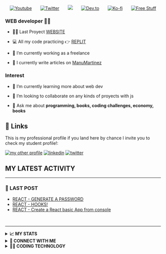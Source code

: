 



<!-- Social icons section -->
<p align="center">
  <a href="https://www.youtube.com/c/DevProTips"><img width="32px" alt="Youtube" title="Youtube" src="https://i.imgur.com/qiXu7b2.png"/></a>
  &#8287;&#8287;&#8287;&#8287;&#8287;
  <a href="https://twitter.com/DenverCoder1"><img width="32px" alt="Twitter" title="Twitter" src="https://i.imgur.com/OXZM1L6.png"/></a>
  &#8287;&#8287;&#8287;&#8287;&#8287;
  <a href="https://discord.gg/fPrdqh3Zfu" alt="Dev Pro Tips Discussion & Support Server"><img width="32px" src="https://i.imgur.com/OViZO8J.png"/></a>
  &#8287;&#8287;&#8287;&#8287;&#8287;
  <a href="https://dev.to/denvercoder1"><img width="32px" alt="Dev.to" title="DenverCoder1 Dev.to" src="https://i.imgur.com/mVm29vK.png"></a>
  &#8287;&#8287;&#8287;&#8287;&#8287;
  <a href="https://ko-fi.com/jlawrence"><img width="32px" alt="Ko-fi" title="Buy me a coffee" src="https://i.imgur.com/PpLeD3K.png"/></a>
  &#8287;&#8287;&#8287;&#8287;&#8287;
  <a href="http://eyl327.mywebcommunity.org/promos/"><img width="32px" alt="Free Stuff" title="Free gifts for you" src="https://i.imgur.com/0uVwkoZ.png"/></a>
</p>

### WEB developer  🧑‍💻 
- 👨‍💻 Last Proyect [WEBSITE][website]

- 💻 All my code practicing 👉 [REPLIT][replitwebsite]

- 🔭 I’m currently working as a freelance

- 📝 I currently write articles on [ManuMartinez](https://hashnode.com/@whitehatdevv)

### Interest
- 🧠 I’m currently learning more about web dev

- 👯 I’m looking to collaborate on any kinds of proyects with js 

- 💬 Ask me about **programming, books, coding challenges, economy, books**

## 🔗 Links
This is my professional profile if you land here by chance I invite you to check my student profile!: 

[![my other profile](https://img.shields.io/badge/github-000?style=for-the-badge&logo=github&logoColor=white)](https://github.com/BigBitDev)
[![linkedin](https://img.shields.io/badge/linkedin-0A66C2?style=for-the-badge&logo=linkedin&logoColor=white)](https://www.linkedin.com/)
[![twitter](https://img.shields.io/badge/twitter-1DA1F2?style=for-the-badge&logo=twitter&logoColor=white)](https://twitter.com/)
<br/>

## MY LATEST ACTIVITY

--- 
### 📰 LAST POST 
<!-- BLOG-POST-LIST:START -->
- [REACT - GENERATE A PASSWORD](https://dev.to/bigbitdev/generate-password-on-react-48gp)
- [REACT - HOOKS!](https://dev.to/bigbitdev/react-hooks-35ll)
- [REACT -  Create a React basic App from console](https://dev.to/bigbitdev/reactjs-how-to-create-a-react-basic-app-from-console-1bk0)
<!-- BLOG-POST-LIST:END -->
<br/>






--- 


<details>
  <summary><b> 📈 MY STATS </b></summary>
  <br/>
    <p><img align="left" src="https://github-readme-stats.vercel.app/api/top-langs?username=bigbitdev&show_icons=true&locale=en&layout=compact" alt="bigbitdev" /></p><br/>
    <p>&nbsp;<img align="center" src="https://github-readme-stats.vercel.app/api?username=bigbitdev&show_icons=true&locale=en" alt="bigbitdev" /></p><br/>
    <p align="left"> <a href="https://github.com/ryo-ma/github-profile-trophy"><img src="https://github-profile-trophy.vercel.app/?username=bigbitdev" alt="bigbitdev" /></a> </p>
</details>

<details>
  <summary><b>🔗 CONNECT WITH ME</b></summary>
  <br/>
    <p align="left">
    <a href="https://dev.to/https://dev.to/bigbitdev" target="blank"><img align="center" src="https://raw.githubusercontent.com/rahuldkjain/github-profile-readme-generator/master/src/images/icons/Social/devto.svg" alt="https://dev.to/bigbitdev" height="30" width="40" /></a>
    <a href="https://twitter.com/bigbitdev" target="blank"><img align="center" src="https://raw.githubusercontent.com/rahuldkjain/github-profile-readme-generator/master/src/images/icons/Social/twitter.svg" alt="bigbitdev" height="30" width="40" /></a>
    <a href="https://linkedin.com/in/https://www.linkedin.com/in/isacc-danger-hernandez-consuegra-a2086b163/" target="blank"><img align="center" src="https://raw.githubusercontent.com/rahuldkjain/github-profile-readme-generator/master/src/images/icons/Social/linked-in-alt.svg" alt="https://www.linkedin.com/in/isacc-danger-hernandez-consuegra-a2086b163/" height="30" width="40" /></a>
    <a href="https://www.codechef.com/users/bigbitdev" target="blank"><img align="center" src="https://cdn.jsdelivr.net/npm/simple-icons@3.1.0/icons/codechef.svg" alt="bigbitdev" height="30" width="40" /></a>
    </p>
</details>

<details>
  <summary><b> 👨‍💻 CODING TECHNOLOGY </b></summary>
  <br/>
    <p align="left"> 
    - SCRIPT <br/>
    <a href="https://developer.mozilla.org/en-US/docs/Web/JavaScript" target="_blank" rel="noreferrer"> <img src="https://raw.githubusercontent.com/devicons/devicon/master/icons/javascript/javascript-original.svg" alt="javascript" width="40" height="40"/> </a>  <br/>
    - FRONT END <br/>
    <a href="https://getbootstrap.com" target="_blank" rel="noreferrer"> <img src="https://raw.githubusercontent.com/devicons/devicon/master/icons/bootstrap/bootstrap-plain-wordmark.svg" alt="bootstrap" width="40" height="40"/> </a> <a href="https://www.w3schools.com/css/" target="_blank" rel="noreferrer"> <img src="https://raw.githubusercontent.com/devicons/devicon/master/icons/css3/css3-original-wordmark.svg" alt="css3" width="40" height="40"/> </a> <a href="https://www.w3.org/html/" target="_blank" rel="noreferrer"> <img src="https://raw.githubusercontent.com/devicons/devicon/master/icons/html5/html5-original-wordmark.svg" alt="html5" width="40" height="40"/> </a> <a href="https://materializecss.com/" target="_blank" rel="noreferrer"> <img src="https://raw.githubusercontent.com/prplx/svg-logos/5585531d45d294869c4eaab4d7cf2e9c167710a9/svg/materialize.svg" alt="materialize" width="40" height="40"/> </a> <a href="https://reactjs.org/" target="_blank" rel="noreferrer"> <img src="https://raw.githubusercontent.com/devicons/devicon/master/icons/react/react-original-wordmark.svg" alt="react" width="40" height="40"/> </a> <a href="https://redux.js.org" target="_blank" rel="noreferrer"> <img src="https://raw.githubusercontent.com/devicons/devicon/master/icons/redux/redux-original.svg" alt="redux" width="40" height="40"/> </a> <a href="https://sass-lang.com" target="_blank" rel="noreferrer"> <img src="https://raw.githubusercontent.com/devicons/devicon/master/icons/sass/sass-original.svg" alt="sass" width="40" height="40"/> </a> <br/>
    - BACK END<br/>
    <a href="https://nodejs.org" target="_blank" rel="noreferrer"> <img src="https://raw.githubusercontent.com/devicons/devicon/master/icons/nodejs/nodejs-original-wordmark.svg" alt="nodejs" width="40" height="40"/> </a><br/>
    - DATABASE<br/>
    <a href="https://www.mongodb.com/" target="_blank" rel="noreferrer"> <img src="https://raw.githubusercontent.com/devicons/devicon/master/icons/mongodb/mongodb-original-wordmark.svg" alt="mongodb" width="40" height="40"/> </a> <a href="https://www.mysql.com/" target="_blank" rel="noreferrer"> <img src="https://raw.githubusercontent.com/devicons/devicon/master/icons/mysql/mysql-original-wordmark.svg" alt="mysql" width="40" height="40"/> </a><br/>
    - SOFTWARE<br/>
    <a href="https://www.figma.com/" target="_blank" rel="noreferrer"> <img src="https://www.vectorlogo.zone/logos/figma/figma-icon.svg" alt="figma" width="40" height="40"/> </a> <a href="https://postman.com" target="_blank" rel="noreferrer"> <img src="https://www.vectorlogo.zone/logos/getpostman/getpostman-icon.svg" alt="postman" width="40" height="40"/> </a><br/>
    -STATIC SITE GENERATOR<br/>
    <a href="https://nextjs.org/" target="_blank" rel="noreferrer"> <img src="https://cdn.worldvectorlogo.com/logos/nextjs-2.svg" alt="nextjs" width="40" height="40"/> </a> <br/>
    - OTHER TECH <br/>
    <a href="https://www.linux.org/" target="_blank" rel="noreferrer"> <img src="https://raw.githubusercontent.com/devicons/devicon/master/icons/linux/linux-original.svg" alt="linux" width="40" height="40"/> </a>
    <a href="https://git-scm.com/" target="_blank" rel="noreferrer"> <img src="https://www.vectorlogo.zone/logos/git-scm/git-scm-icon.svg" alt="git" width="40" height="40"/> </a> 
    </p>
</details>



<!-- Links zone -->
[website]: https://nft-card-bigbitdev97.netlify.app/
[replitwebsite]: https://replit.com/@BigBitDev/
